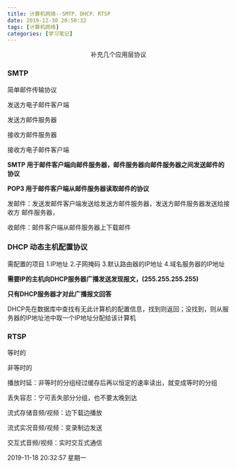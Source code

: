```yaml
---
title: 计算机网络--SMTP、DHCP、RTSP
date: 2019-12-30 20:50:32
tags: [计算机网络]
categories: [学习笔记]
---
```


<center>
 补充几个应用层协议
</center>

<!--more-->



### SMTP


简单邮件传输协议

发送方电子邮件客户端

发送方邮件服务器

接收方邮件服务器

接收方电子邮件客户端


**SMTP 用于邮件客户端向邮件服务器，邮件服务器向邮件服务器之间发送邮件的协议**

**POP3 用于邮件客户端从邮件服务器读取邮件的协议**

发邮件：发送发邮件客户端发送给发送方邮件服务器，发送方邮件服务器发送给接收方
邮件服务器，

收邮件：邮件客户端从邮件服务器上下载邮件



### DHCP 动态主机配置协议

需配置的项目
1.IP地址
2.子网掩码
3.默认路由器的IP地址
4.域名服务器的IP地址


**需要IP的主机向DHCP服务器广播发送发现报文，(255.255.255.255)**

**只有DHCP服务器才对此广播报文回答**

DHCP先在数据库中查找有无此计算机的配置信息，找到则返回；没找到，则从服务器的IP地址池中取一个IP地址分配给该计算机



### RTSP

等时的

非等时的

播放时延：非等时的分组经过缓存后再以恒定的速率读出，就变成等时的分组

丢失容忍：宁可丢失部分分组，也不要太晚到达

流式存储音频/视频：边下载边播放

流式实况音频/视频：变录制边发送

交互式音频/视频：实时交互式通信











2019-11-18 20:32:57 星期一